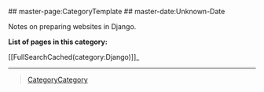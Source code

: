  \#\# master-page:CategoryTemplate \#\# master-date:Unknown-Date

Notes on preparing websites in Django.

**List of pages in this category:**

[[FullSearchCached(category:Django)]]\_

* * * * *

> [CategoryCategory](../CategoryCategory)
